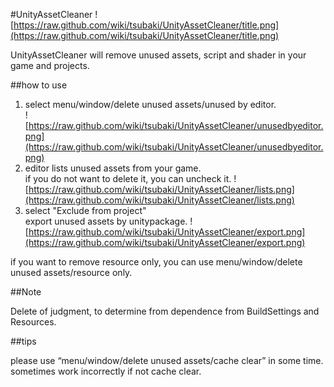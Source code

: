 #UnityAssetCleaner
![https://raw.github.com/wiki/tsubaki/UnityAssetCleaner/title.png](https://raw.github.com/wiki/tsubaki/UnityAssetCleaner/title.png)

UnityAssetCleaner will remove unused assets, script and shader in your game and projects.

##how to use

1.  select menu/window/delete unused assets/unused by editor.  
![https://raw.github.com/wiki/tsubaki/UnityAssetCleaner/unusedbyeditor.png](https://raw.github.com/wiki/tsubaki/UnityAssetCleaner/unusedbyeditor.png)
2.  editor lists unused assets from your game.  
if you do not want to delete it, you can uncheck it.
![https://raw.github.com/wiki/tsubaki/UnityAssetCleaner/lists.png](https://raw.github.com/wiki/tsubaki/UnityAssetCleaner/lists.png)
3.  select "Exclude from project"  
export unused assets by unitypackage.
![https://raw.github.com/wiki/tsubaki/UnityAssetCleaner/export.png](https://raw.github.com/wiki/tsubaki/UnityAssetCleaner/export.png)

if you want to remove resource only, you can use menu/window/delete unused assets/resource only.

##Note

Delete of judgment, to determine from dependence from BuildSettings and Resources.

##tips

please use “menu/window/delete unused assets/cache clear” in some time.
sometimes work incorrectly if not cache clear. 

